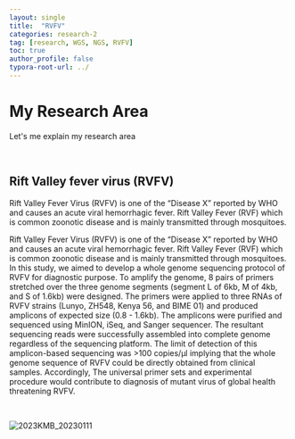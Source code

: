```yaml
---
layout: single
title:  "RVFV"
categories: research-2
tag: [research, WGS, NGS, RVFV]
toc: true
author_profile: false
typora-root-url: ../
---
```


# My Research Area 

Let's me explain my research area



<br/>



## Rift Valley fever virus (RVFV)

Rift Valley Fever Virus (RVFV) is one of the “Disease X” reported by WHO and causes an acute viral hemorrhagic fever. Rift Valley Fever (RVF) which is common zoonotic disease and is mainly transmitted through mosquitoes.

Rift Valley Fever Virus (RVFV) is one of the “Disease X” reported by WHO and causes an acute viral hemorrhagic fever. Rift Valley Fever (RVF) which is common zoonotic disease and is mainly transmitted through mosquitoes. In this study, we aimed to develop a whole genome sequencing protocol of RVFV for diagnostic purpose. To amplify the genome, 8 pairs of primers stretched over the three genome segments (segment L of 6kb, M of 4kb, and S of 1.6kb) were designed. The primers were applied to three RNAs of RVFV strains (Lunyo, ZH548, Kenya 56, and BIME 01) and produced amplicons of expected size (0.8 - 1.6kb). The amplicons were purified and sequenced using MinION, iSeq, and Sanger sequencer. The resultant sequencing reads were successfully assembled into complete genome regardless of the sequencing platform. The limit of detection of this amplicon-based sequencing was >100 copies/μl implying that the whole genome sequence of RVFV could be directly obtained from clinical samples. Accordingly, The universal primer sets and experimental procedure would contribute to diagnosis of mutant virus of global health threatening RVFV.

<br/>

![2023KMB_20230111](/assets/images/23-02-20-RVFV/2023KMB_20230111-1681028654722-3.jpg)
